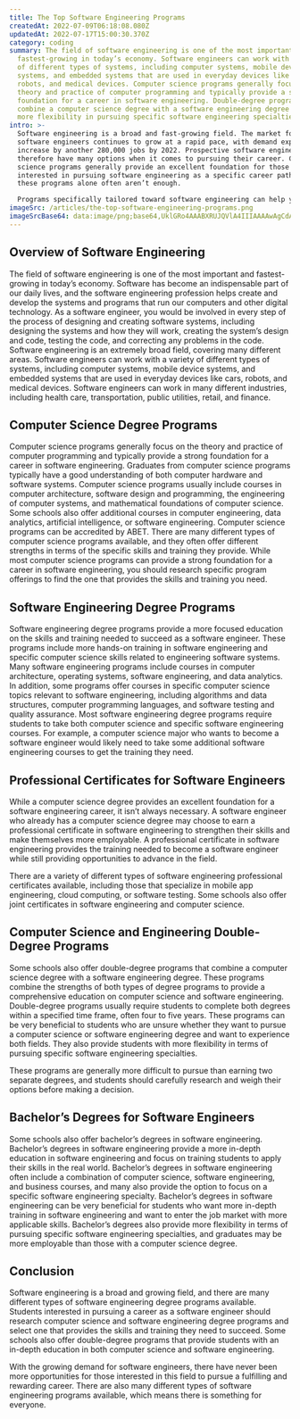 ```yaml
---
title: The Top Software Engineering Programs
createdAt: 2022-07-09T06:18:08.080Z
updatedAt: 2022-07-17T15:00:30.370Z
category: coding
summary: The field of software engineering is one of the most important and
  fastest-growing in today’s economy. Software engineers can work with a variety
  of different types of systems, including computer systems, mobile device
  systems, and embedded systems that are used in everyday devices like cars,
  robots, and medical devices. Computer science programs generally focus on the
  theory and practice of computer programming and typically provide a strong
  foundation for a career in software engineering. Double-degree programs that
  combine a computer science degree with a software engineering degree offer
  more flexibility in pursuing specific software engineering specialties.
intro: >-
  Software engineering is a broad and fast-growing field. The market for
  software engineers continues to grow at a rapid pace, with demand expected to
  increase by another 280,000 jobs by 2022. Prospective software engineers
  therefore have many options when it comes to pursuing their career. Computer
  science programs generally provide an excellent foundation for those
  interested in pursuing software engineering as a specific career path, but
  these programs alone often aren’t enough.

  Programs specifically tailored toward software engineering can help you gain the skills and training you need to succeed in this field. There are many different types of software engineer positions available today, from front end development to data mining and artificial intelligence (AI). These are some of the top software engineering programs available.
imageSrc: /articles/the-top-software-engineering-programs.png
imageSrcBase64: data:image/png;base64,UklGRo4AAABXRUJQVlA4IIIAAAAwAgCdASoKAAoAAUAmJbACdAE51lgqgWMkAAD5f/MFUcfnHXYRQiYbBID/kxBpNnzpd/DF564O6rAZ8Bj1SQ4uIGpn3+Qlf+VkOVZeRSW0nF1x1xaKCHKtYIKhIdSbodtws8zjVXC81TmvPM2os9P63Ft1qhk+f/2cbr7wom0k6AAA
---
```


## Overview of Software Engineering

The field of software engineering is one of the most important and fastest-growing in today’s economy. Software has become an indispensable part of our daily lives, and the software engineering profession helps create and develop the systems and programs that run our computers and other digital technology. As a software engineer, you would be involved in every step of the process of designing and creating software systems, including designing the systems and how they will work, creating the system’s design and code, testing the code, and correcting any problems in the code. Software engineering is an extremely broad field, covering many different areas. Software engineers can work with a variety of different types of systems, including computer systems, mobile device systems, and embedded systems that are used in everyday devices like cars, robots, and medical devices. Software engineers can work in many different industries, including health care, transportation, public utilities, retail, and finance.

## Computer Science Degree Programs

Computer science programs generally focus on the theory and practice of computer programming and typically provide a strong foundation for a career in software engineering. Graduates from computer science programs typically have a good understanding of both computer hardware and software systems. Computer science programs usually include courses in computer architecture, software design and programming, the engineering of computer systems, and mathematical foundations of computer science. Some schools also offer additional courses in computer engineering, data analytics, artificial intelligence, or software engineering. Computer science programs can be accredited by ABET. 
There are many different types of computer science programs available, and they often offer different strengths in terms of the specific skills and training they provide. While most computer science programs can provide a strong foundation for a career in software engineering, you should research specific program offerings to find the one that provides the skills and training you need.

## Software Engineering Degree Programs

Software engineering degree programs provide a more focused education on the skills and training needed to succeed as a software engineer. These programs include more hands-on training in software engineering and specific computer science skills related to engineering software systems. Many software engineering programs include courses in computer architecture, operating systems, software engineering, and data analytics. In addition, some programs offer courses in specific computer science topics relevant to software engineering, including algorithms and data structures, computer programming languages, and software testing and quality assurance.
Most software engineering degree programs require students to take both computer science and specific software engineering courses. For example, a computer science major who wants to become a software engineer would likely need to take some additional software engineering courses to get the training they need.

## Professional Certificates for Software Engineers

While a computer science degree provides an excellent foundation for a software engineering career, it isn’t always necessary. A software engineer who already has a computer science degree may choose to earn a professional certificate in software engineering to strengthen their skills and make themselves more employable. A professional certificate in software engineering provides the training needed to become a software engineer while still providing opportunities to advance in the field.

There are a variety of different types of software engineering professional certificates available, including those that specialize in mobile app engineering, cloud computing, or software testing. Some schools also offer joint certificates in software engineering and computer science.

## Computer Science and Engineering Double-Degree Programs

Some schools also offer double-degree programs that combine a computer science degree with a software engineering degree. These programs combine the strengths of both types of degree programs to provide a comprehensive education on computer science and software engineering. Double-degree programs usually require students to complete both degrees within a specified time frame, often four to five years.
These programs can be very beneficial to students who are unsure whether they want to pursue a computer science or software engineering degree and want to experience both fields. They also provide students with more flexibility in terms of pursuing specific software engineering specialties.

These programs are generally more difficult to pursue than earning two separate degrees, and students should carefully research and weigh their options before making a decision.

## Bachelor’s Degrees for Software Engineers

Some schools also offer bachelor’s degrees in software engineering. Bachelor’s degrees in software engineering provide a more in-depth education in software engineering and focus on training students to apply their skills in the real world. Bachelor’s degrees in software engineering often include a combination of computer science, software engineering, and business courses, and many also provide the option to focus on a specific software engineering specialty.
Bachelor’s degrees in software engineering can be very beneficial for students who want more in-depth training in software engineering and want to enter the job market with more applicable skills. Bachelor’s degrees also provide more flexibility in terms of pursuing specific software engineering specialties, and graduates may be more employable than those with a computer science degree.

## Conclusion

Software engineering is a broad and growing field, and there are many different types of software engineering degree programs available. Students interested in pursuing a career as a software engineer should research computer science and software engineering degree programs and select one that provides the skills and training they need to succeed. Some schools also offer double-degree programs that provide students with an in-depth education in both computer science and software engineering. 

With the growing demand for software engineers, there have never been more opportunities for those interested in this field to pursue a fulfilling and rewarding career. There are also many different types of software engineering programs available, which means there is something for everyone.
